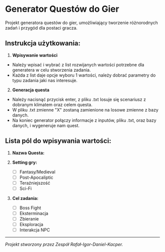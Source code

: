 # Generator Questów do Gier

Projekt generatora questów do gier, umożliwiający tworzenie różnorodnych zadań i przygód dla postaci gracza.

## Instrukcja użytkowania:

1. **Wpisywanie wartości**

- Należy wpisać i wybrać z list rozwijanych wartości potrzebne dla generatera w celu stworzenia zadania.
- Każda z list daje opcje wyboru 1 wartości, należy dobrać parametry do typu zadania jaki nas interesuje.

2. **Generacja questa**

- Należy nacisnąć przycisk enter, z pliku .txt losuje się scenariusz z dobranym klimatem oraz celem questa.
- W pliku .txt zmienne "X" zostaną zamienione na losowe zmienne z bazy danych.
- Na koniec generator połączy informacje z inputów, pliku .txt, oraz bazy danych, i wygeneruje nam quest.

## Lista pól do wpisywania wartości:

1. **Nazwa Questa:**

2. **Setting gry:**
   - [ ] Fantasy/Medieval
   - [ ] Post-Apocaliptic
   - [ ] Teraźniejszość
   - [ ] Sci-Fi

3. **Cel zadania:**
   - [ ] Boss Fight
   - [ ] Eksterminacja
   - [ ] Zbieranie
   - [ ] Eksploracja
   - [ ] Interakcja NPC
    
---

*Projekt stworzony przez Zespół Rafał-Igor-Daniel-Kacper.*
